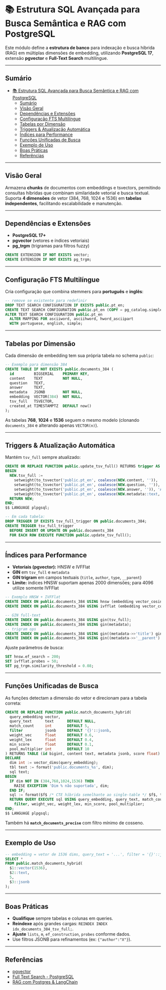 # 📚 Estrutura SQL Avançada para Busca Semântica e RAG com PostgreSQL

Este módulo define a **estrutura de banco** para indexação e busca híbrida (RAG) em múltiplas dimensões de embedding, utilizando **PostgreSQL 17**, extensão **pgvector** e **Full-Text Search** multilíngue.

---

## Sumário

- [📚 Estrutura SQL Avançada para Busca Semântica e RAG com PostgreSQL](#-estrutura-sql-avançada-para-busca-semântica-e-rag-com-postgresql)
  - [Sumário](#sumário)
  - [Visão Geral](#visão-geral)
  - [Dependências e Extensões](#dependências-e-extensões)
  - [Configuração FTS Multilíngue](#configuração-fts-multilíngue)
  - [Tabelas por Dimensão](#tabelas-por-dimensão)
  - [Triggers \& Atualização Automática](#triggers--atualização-automática)
  - [Índices para Performance](#índices-para-performance)
  - [Funções Unificadas de Busca](#funções-unificadas-de-busca)
  - [Exemplo de Uso](#exemplo-de-uso)
  - [Boas Práticas](#boas-práticas)
  - [Referências](#referências)

---

## Visão Geral

Armazena **chunks** de documentos com embeddings e tsvectors, permitindo consultas híbridas que combinam similaridade vetorial e busca textual. Suporta **4 dimensões** de vetor (384, 768, 1024 e 1536) em **tabelas independentes**, facilitando escalabilidade e manutenção.

---

## Dependências e Extensões

- **PostgreSQL 17+**
- **pgvector** (vetores e índices vetoriais)
- **pg_trgm** (trigramas para filtros fuzzy)

```sql
CREATE EXTENSION IF NOT EXISTS vector;
CREATE EXTENSION IF NOT EXISTS pg_trgm;
```

---

## Configuração FTS Multilíngue

Cria configuração que combina stemmers para **português** e **inglês**:

```sql
-- remove se existente para redefinir
DROP TEXT SEARCH CONFIGURATION IF EXISTS public.pt_en;
CREATE TEXT SEARCH CONFIGURATION public.pt_en (COPY = pg_catalog.simple);
ALTER TEXT SEARCH CONFIGURATION public.pt_en
  ALTER MAPPING FOR asciiword, asciihword, hword_asciipart
  WITH portuguese, english, simple;
```

---

## Tabelas por Dimensão

Cada dimensão de embedding tem sua própria tabela no schema `public`:

```sql
-- Exemplo para dimensão 384
CREATE TABLE IF NOT EXISTS public.documents_384 (
  id         BIGSERIAL    PRIMARY KEY,
  content    TEXT         NOT NULL,
  question   TEXT,
  answer     TEXT,
  metadata   JSONB        NOT NULL,
  embedding  VECTOR(384)  NOT NULL,
  tsv_full   TSVECTOR,
  created_at TIMESTAMPTZ  DEFAULT now()
);
```

As tabelas **768**, **1024** e **1536** seguem o mesmo modelo (clonando `documents_384` e alterando apenas `VECTOR(n)`).

---

## Triggers & Atualização Automática

Mantém `tsv_full` sempre atualizado:

```sql
CREATE OR REPLACE FUNCTION public.update_tsv_full() RETURNS trigger AS $$
BEGIN
  NEW.tsv_full :=
    setweight(to_tsvector('public.pt_en', coalesce(NEW.content, '')), 'A') ||
    setweight(to_tsvector('public.pt_en', coalesce(NEW.question, '')), 'A') ||
    setweight(to_tsvector('public.pt_en', coalesce(NEW.answer, '')), 'A') ||
    setweight(to_tsvector('public.pt_en', coalesce(NEW.metadata::text, '')), 'B');
  RETURN NEW;
END;
$$ LANGUAGE plpgsql;

-- Em cada tabela:
DROP TRIGGER IF EXISTS tsv_full_trigger ON public.documents_384;
CREATE TRIGGER tsv_full_trigger
  BEFORE INSERT OR UPDATE ON public.documents_384
  FOR EACH ROW EXECUTE FUNCTION public.update_tsv_full();
```

---

## Índices para Performance

- **Vetoriais (pgvector):** HNSW e IVFFlat
- **GIN** em `tsv_full` e `metadata`
- **GIN trigram** em campos textuais (`title`, `author`, `type`, `__parent`)
- **Limite:** índices HNSW suportam apenas 2000 dimensões; para 4096 utilize somente IVFFlat

```sql
-- Exemplo HNSW + IVFFlat
CREATE INDEX ON public.documents_384 USING hnsw (embedding vector_cosine_ops) WITH (m=16, ef_construction=200);
CREATE INDEX ON public.documents_384 USING ivfflat (embedding vector_cosine_ops) WITH (lists=400);

-- GIN full-text
CREATE INDEX ON public.documents_384 USING gin(tsv_full);
CREATE INDEX ON public.documents_384 USING gin(metadata);
-- trigram ops
CREATE INDEX ON public.documents_384 USING gin((metadata->>'title') gin_trgm_ops);
CREATE INDEX ON public.documents_384 USING gin((metadata->>'__parent') gin_trgm_ops);
```

Ajuste parâmetros de busca:
```sql
SET hnsw.ef_search = 200;
SET ivfflat.probes = 50;
SET pg_trgm.similarity_threshold = 0.08;
```

---

## Funções Unificadas de Busca

As funções detectam a dimensão do vetor e direcionam para a tabela correta:

```sql
CREATE OR REPLACE FUNCTION public.match_documents_hybrid(
  query_embedding vector,
  query_text      text      DEFAULT NULL,
  match_count     int       DEFAULT 5,
  filter          jsonb     DEFAULT '{}'::jsonb,
  weight_vec      float     DEFAULT 0.6,
  weight_lex      float     DEFAULT 0.4,
  min_score       float     DEFAULT 0.1,
  pool_multiplier int       DEFAULT 10
) RETURNS TABLE (id bigint, content text, metadata jsonb, score float) AS $$
DECLARE
  dim int := vector_dims(query_embedding);
  tbl text := format('public.documents_%s', dim);
  sql text;
BEGIN
  IF dim NOT IN (384,768,1024,1536) THEN
    RAISE EXCEPTION 'Dim % não suportada', dim;
  END IF;
  sql := format($f$ /* CTE híbrida semelhante ao single-table */ $f$, tbl);
  RETURN QUERY EXECUTE sql USING query_embedding, query_text, match_count,
    filter, weight_vec, weight_lex, min_score, pool_multiplier;
END;
$$ LANGUAGE plpgsql;
```

Também há **`match_documents_precise`** com filtro mínimo de cosseno.

---

## Exemplo de Uso

```sql
-- embedding = vetor de 1536 dims, query_text = '...', filter = '{}'::jsonb
SELECT *
FROM public.match_documents_hybrid(
  $1::vector(1536),
  $2::text,
  5,
  $3::jsonb
);
```

---

## Boas Práticas

- **Qualifique** sempre tabelas e colunas em queries.
- **Reindexe** após grandes cargas: `REINDEX INDEX idx_documents_384_tsv_full;`.
- **Ajuste** `lists`, `m`, `ef_construction`, `probes` conforme dados.
- Use filtros JSONB para refinamentos (ex: `{"author":"X"}`).

---

## Referências

- [pgvector](https://github.com/pgvector/pgvector)
- [Full Text Search - PostgreSQL](https://www.postgresql.org/docs/current/textsearch.html)
- [RAG com Postgres & LangChain](https://python.langchain.com/docs/integrations/vectorstores/pgvector)
